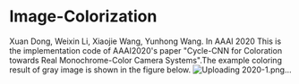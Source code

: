 # Image-Colorization
 Xuan Dong, Weixin Li, Xiaojie Wang, Yunhong Wang. In AAAI 2020
This is the implementation code of AAAI2020's paper "Cycle-CNN for Coloration towards Real Monochrome-Color Camera Systems".The example coloring result of gray image is shown in the figure below.
![Uploading 2020-1.png…]()
